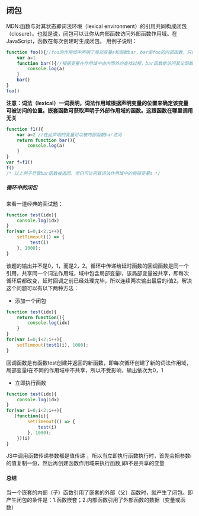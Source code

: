 ## 闭包
MDN:函数与对其状态即词法环境（lexical environment）的引用共同构成闭包（closure）。也就是说，闭包可以让你从内部函数访问外部函数作用域。在JavaScript，函数在每次创建时生成闭包。
用例子说明：
````js
function foo(){//foo的作用域中声明了局部变量a和函数bar，bar是foo的内部函数，只能在foo内部访问
    var a=1
    function bar(){//根据变量在作用域中由内而外的查找过程，bar函数能访问其父函数foo中的局部变量a
        console.log(a)
    }
    bar()
}
foo() 
````
**注意：词法（lexical）一词表明，词法作用域根据声明变量的位置来确定该变量可被访问的位置。嵌套函数可获取声明于外部作用域的函数。这跟函数在哪里调用无关**
````js
function f1(){
    var a=2 //在此声明的变量可以被内部函数bar访问
    return function bar(){
        console.log(a)
    }
}
var f=f1()
f()
/* 以上例子尽管bar函数被返回，但仍可访问其词法作用域中的局部变量a */
````
##### 循环中的闭包
来看一道经典的面试题：
````js
function test(idx){
    console.log(idx)
}
for(var i=0;i<2;i++){
    setTimeout(() => {
         test(i)
    }, 1000);
}
````
该题的输出并不是0，1，而是2，2。循环中传递给延时函数的回调函数是同一个引用，共享同一个词法作用域，域中包含局部变量i，该局部变量被共享，即每次循环后都改变，延时回调之前已经处理完毕，所以连续两次输出最后的i值2。解决这个问题可以有以下两种方法：
+ 添加一个闭包
````js
function test(idx){
    return function(){
        console.log(idx)
    }
}
for(var i=0;i<2;i++){
    setTimeout(test1(i), 1000);
}
````
回调函数是有函数test创建并返回的新函数，即每次循环创建了新的词法作用域，局部变量i在不同的作用域中不共享，所以不受影响，输出依次为0，1
+ 立即执行函数
````js
function test(idx){
    console.log(idx)
}
for(var i=0;i<2;i++){
   (function(i){
        setTimeout(() => {
            test(i)
        }, 1000);
    })(i)
}
````
JS中调用函数传递参数都是值传递 ，所以当立即执行函数执行时，首先会把参数i的值复制一份，然后再创建函数作用域来执行函数,即i不是共享的变量
#### 总结
当一个嵌套的内部（子）函数引用了嵌套的外部（父）函数时，就产生了闭包。即产生闭包的条件是：1.函数嵌套；2.内部函数引用了外部函数的数据（变量或函数）
